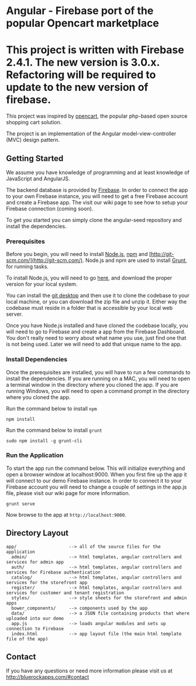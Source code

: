 # Angular - Firebase port of the popular Opencart marketplace

# This project is written with Firebase 2.4.1. The new version is 3.0.x. Refactoring will be required to update to the new version of firebase.

This project was inspired by [opencart](http://www.opencart.com/), the popular php-based open source shopping cart solution.

The project is an implementation of the Angular model-view-controller (MVC) design pattern.

## Getting Started

We assume you have knowledge of programming and at least knowledge of JavaScript and AngularJS.

The backend database is provided by [Firebase](https://www.firebase.com/). In order to connect the app to your own Firebase instance, you will need to
get a free Firebase account and create a Firebase app. The visit our wiki page to see how to setup your Firebase connection (coming soon).

To get you started you can simply clone the angular-seed repository and install the dependencies.

### Prerequisites

Before you begin, you will need to install [Node.js](https://nodejs.org/en/), [npm](https://www.npmjs.com/) and [http://git-scm.com/](http://git-scm.com/).
Node.js and npm are used to install [Grunt](http://gruntjs.com/), for running tasks.

To install Node.js, you will need to go [here](https://nodejs.org/en/), and download the proper version for your local system.

You can install the [git desktop](https://nodejs.org/en/) and then use it to clone the codebase to your local machine, or you can download the zip file
and unzip it. Either way the codebase must reside in a folder that is accessible by your local web server.

Once you have Node.js installed and have cloned the codebase locally, you will need to go to Firebase and create a app from the Firebase Dashboard. You
don't really need to worry about what name you use, just find one that is not being used. Later we will need to add that unique name to the app.

### Install Dependencies

Once the prerequisites are installed, you will have to run a few commands to install the dependencies. If you are running on a MAC, you will need
to open a terminal window in the directory where you cloned the app. If you are running Windows, you will need to open a command prompt in the directory
where you cloned the app.

Run the command below to install `npm`

```
npm install
```

Run the command below to install `grunt`

```
sudo npm install -g grunt-cli
```

### Run the Application

To start the app run the command below. This will initialize everything and open a browser window at localhost:9000. When you first fire up the app it
will connect to our demo Firebase instance. In order to connect it to your Firebase account you will need to change a couple of settings in the app.js file,
please visit our wiki page for more information.

```
grunt serve
```

Now browse to the app at `http://localhost:9000`.



## Directory Layout

```
app/                    --> all of the source files for the application
  admin/                --> html templates, angular controllers and services for admin app
  auth/                 --> html templates, angular controllers and services for Firebase authentication
  catalog/              --> html templates, angular controllers and services for the storefront app
  register/             --> html templates, angular controllers and services for customer and tenant registration
  styles/               --> style sheets for the storefront and admin apps
  bower_components/     --> components used by the app
  data/                 --> a JSON file containing products that where uploaded into our demo
  app.js                --> loads angular modules and sets up connection to Firebase
  index.html            --> app layout file (the main html template file of the app)
```

## Contact

If you have any questions or need more information please visit us at http://bluerockapps.com/#contact
